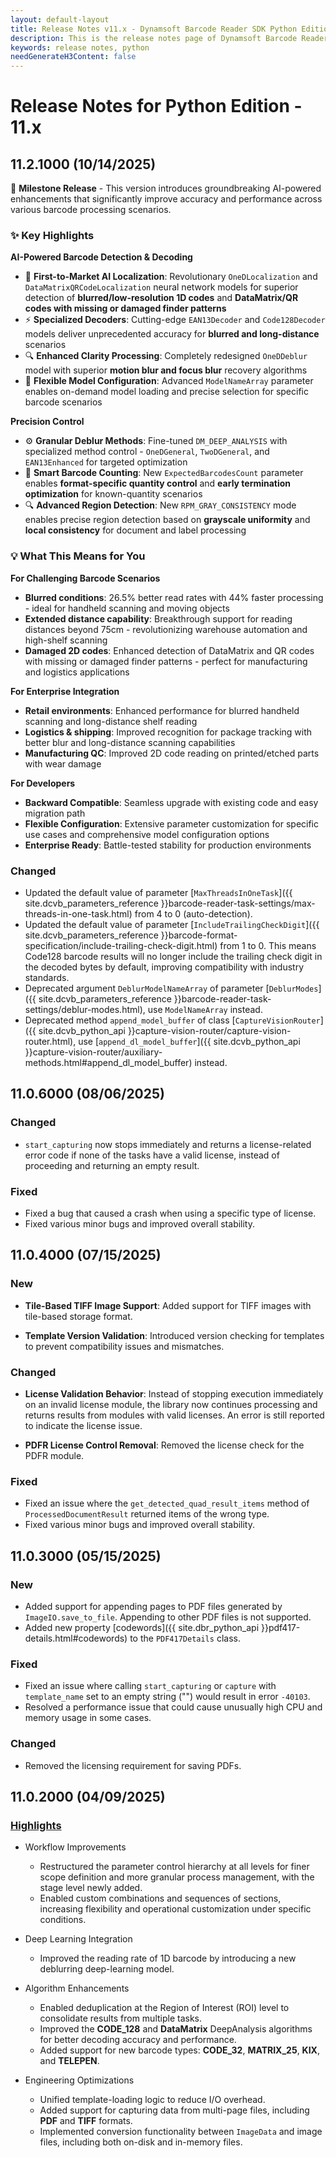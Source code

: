 ```yaml
---
layout: default-layout
title: Release Notes v11.x - Dynamsoft Barcode Reader SDK Python Edition
description: This is the release notes page of Dynamsoft Barcode Reader SDK Python Edition v11.x.
keywords: release notes, python
needGenerateH3Content: false
---
```


# Release Notes for Python Edition - 11.x

## 11.2.1000 (10/14/2025)

🎉 **Milestone Release** - This version introduces groundbreaking AI-powered enhancements that significantly improve accuracy and performance across various barcode processing scenarios.

### ✨ Key Highlights

**AI-Powered Barcode Detection & Decoding**
- 🧠 **First-to-Market AI Localization**: Revolutionary `OneDLocalization` and `DataMatrixQRCodeLocalization` neural network models for superior detection of **blurred/low-resolution 1D codes** and **DataMatrix/QR codes with missing or damaged finder patterns**
- ⚡ **Specialized Decoders**: Cutting-edge `EAN13Decoder` and `Code128Decoder` models deliver unprecedented accuracy for **blurred and long-distance** scenarios
- 🔍 **Enhanced Clarity Processing**: Completely redesigned `OneDDeblur` model with superior **motion blur and focus blur** recovery algorithms
- 🎯 **Flexible Model Configuration**: Advanced `ModelNameArray` parameter enables on-demand model loading and precise selection for specific barcode scenarios

**Precision Control**
- ⚙️ **Granular Deblur Methods**: Fine-tuned `DM_DEEP_ANALYSIS` with specialized method control - `OneDGeneral`, `TwoDGeneral`, and `EAN13Enhanced` for targeted optimization
- 🎯 **Smart Barcode Counting**: New `ExpectedBarcodesCount` parameter enables **format-specific quantity control** and **early termination optimization** for known-quantity scenarios
- 🔍 **Advanced Region Detection**: New `RPM_GRAY_CONSISTENCY` mode enables precise region detection based on **grayscale uniformity** and **local consistency** for document and label processing


### 💡 What This Means for You

**For Challenging Barcode Scenarios**
- **Blurred conditions**: 26.5% better read rates with 44% faster processing - ideal for handheld scanning and moving objects
- **Extended distance capability**: Breakthrough support for reading distances beyond 75cm - revolutionizing warehouse automation and high-shelf scanning
- **Damaged 2D codes**: Enhanced detection of DataMatrix and QR codes with missing or damaged finder patterns - perfect for manufacturing and logistics applications

**For Enterprise Integration**
- **Retail environments**: Enhanced performance for blurred handheld scanning and long-distance shelf reading
- **Logistics & shipping**: Improved recognition for package tracking with better blur and long-distance scanning capabilities
- **Manufacturing QC**: Improved 2D code reading on printed/etched parts with wear damage

**For Developers**
- **Backward Compatible**: Seamless upgrade with existing code and easy migration path
- **Flexible Configuration**: Extensive parameter customization for specific use cases and comprehensive model configuration options
- **Enterprise Ready**: Battle-tested stability for production environments

### Changed

- Updated the default value of parameter [`MaxThreadsInOneTask`]({{ site.dcvb_parameters_reference }}barcode-reader-task-settings/max-threads-in-one-task.html) from 4 to 0 (auto-detection).
- Updated the default value of parameter [`IncludeTrailingCheckDigit`]({{ site.dcvb_parameters_reference }}barcode-format-specification/include-trailing-check-digit.html) from 1 to 0. This means Code128 barcode results will no longer include the trailing check digit in the decoded bytes by default, improving compatibility with industry standards.
- Deprecated argument `DeblurModelNameArray` of parameter [`DeblurModes`]({{ site.dcvb_parameters_reference }}barcode-reader-task-settings/deblur-modes.html), use `ModelNameArray` instead.
- Deprecated method `append_model_buffer` of class [`CaptureVisionRouter`]({{ site.dcvb_python_api }}capture-vision-router/capture-vision-router.html), use [`append_dl_model_buffer`]({{ site.dcvb_python_api }}capture-vision-router/auxiliary-methods.html#append_dl_model_buffer) instead.

## 11.0.6000 (08/06/2025)

### Changed

- `start_capturing` now stops immediately and returns a license-related error code if none of the tasks have a valid license, instead of proceeding and returning an empty result.

### Fixed

- Fixed a bug that caused a crash when using a specific type of license.
- Fixed various minor bugs and improved overall stability.

## 11.0.4000 (07/15/2025)

### New

- **Tile-Based TIFF Image Support**: Added support for TIFF images with tile-based storage format.

- **Template Version Validation**: Introduced version checking for templates to prevent compatibility issues and mismatches.

### Changed

- **License Validation Behavior**: Instead of stopping execution immediately on an invalid license module, the library now continues processing and returns results from modules with valid licenses. An error is still reported to indicate the license issue.

- **PDFR License Control Removal**: Removed the license check for the PDFR module.

### Fixed

- Fixed an issue where the `get_detected_quad_result_items` method of `ProcessedDocumentResult` returned items of the wrong type.
- Fixed various minor bugs and improved overall stability.

## 11.0.3000 (05/15/2025)

### New

- Added support for appending pages to PDF files generated by `ImageIO.save_to_file`. Appending to other PDF files is not supported.
- Added new property [codewords]({{ site.dbr_python_api }}pdf417-details.html#codewords) to the `PDF417Details` class.
 
### Fixed

- Fixed an issue where calling `start_capturing` or `capture` with `template_name` set to an empty string ("") would result in error `-40103`.
- Resolved a performance issue that could cause unusually high CPU and memory usage in some cases.

### Changed

- Removed the licensing requirement for saving PDFs.


## 11.0.2000 (04/09/2025)

### [Highlights](https://www.dynamsoft.com/release-highlights/?product=dbr11.0)

- Workflow Improvements
  - Restructured the parameter control hierarchy at all levels for finer scope definition and more granular process management, with the stage level newly added.
  - Enabled custom combinations and sequences of sections, increasing flexibility and operational customization under specific conditions.

- Deep Learning Integration
  - Improved the reading rate of 1D barcode by introducing a new deblurring deep-learning model.

- Algorithm Enhancements
  - Enabled deduplication at the Region of Interest (ROI) level to consolidate results from multiple tasks.
  - Improved the **CODE_128** and **DataMatrix** DeepAnalysis algorithms for better decoding accuracy and performance.
  - Added support for new barcode types: **CODE_32**, **MATRIX_25**, **KIX**, and **TELEPEN**.

- Engineering Optimizations
  - Unified template-loading logic to reduce I/O overhead.
  - Added support for capturing data from multi-page files, including **PDF** and **TIFF** formats.
  - Implemented conversion functionality between `ImageData` and image files, including both on-disk and in-memory files.

